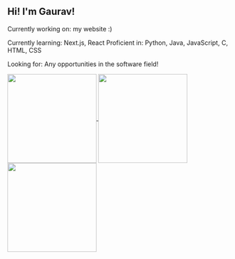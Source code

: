 ## Hi! I'm Gaurav!

Currently working on: my website :)

Currently learning: Next.js, React
Proficient in: Python, Java, JavaScript, C, HTML, CSS

Looking for: Any opportunities in the software field!

<a href="https://github.com/graviscool/">
  <img height=200 align="center" src="https://github-readme-stats-orpin-seven-78.vercel.app/api?username=graviscool&theme=tokyonight&show_icons=true&hide=stars&show=prs_merged_percentage,reviews&include_all_commits=true&rank_icon=percentile" />
</a>
<a href="https://github.com/graviscool/">
  <img height=200 align="center" src="https://github-readme-stats-orpin-seven-78.vercel.app/api/top-langs?username=graviscool&theme=radical&hide=shell,tcl,batchfile&layout=compact" />
</a>
<a href="https://github.com/graviscool/">
  <img height=200 align="center" src="https://github-readme-stats-orpin-seven-78.vercel.app/api/wakatime?username=graviscool&layout=compact" />
</a>
